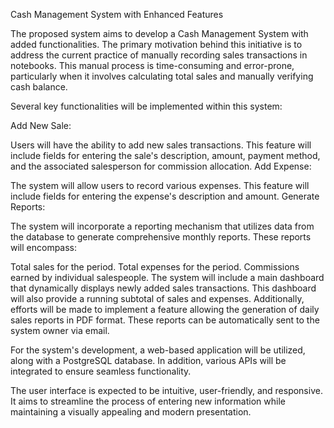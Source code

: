 Cash Management System with Enhanced Features

The proposed system aims to develop a Cash Management System with added functionalities. The primary motivation behind this initiative is to address the current practice of manually recording sales transactions in notebooks. This manual process is time-consuming and error-prone, particularly when it involves calculating total sales and manually verifying cash balance.

Several key functionalities will be implemented within this system:

Add New Sale:

Users will have the ability to add new sales transactions. This feature will include fields for entering the sale's description, amount, payment method, and the associated salesperson for commission allocation.
Add Expense:

The system will allow users to record various expenses. This feature will include fields for entering the expense's description and amount.
Generate Reports:

The system will incorporate a reporting mechanism that utilizes data from the database to generate comprehensive monthly reports. These reports will encompass:

Total sales for the period.
Total expenses for the period.
Commissions earned by individual salespeople.
The system will include a main dashboard that dynamically displays newly added sales transactions. This dashboard will also provide a running subtotal of sales and expenses. Additionally, efforts will be made to implement a feature allowing the generation of daily sales reports in PDF format. These reports can be automatically sent to the system owner via email.

For the system's development, a web-based application will be utilized, along with a PostgreSQL database. In addition, various APIs will be integrated to ensure seamless functionality.

The user interface is expected to be intuitive, user-friendly, and responsive. It aims to streamline the process of entering new information while maintaining a visually appealing and modern presentation.
